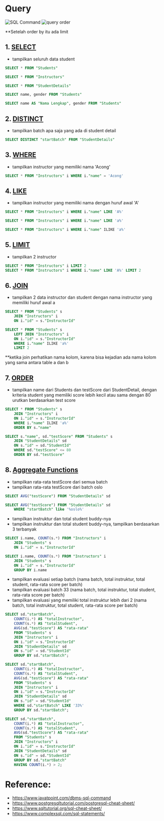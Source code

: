 # Query

![SQL Command](https://static.javatpoint.com/dbms/images/dbms-sql-command.png)
![query order](https://i0.wp.com/www.complexsql.com/wp-content/uploads/2017/02/Select-Statement-Execution.png?resize=300%2C230&ssl=1)

**Setelah order by itu ada limit


## 1. [SELECT](https://www.postgresqltutorial.com/postgresql-tutorial/postgresql-select/)

* tampilkan seluruh data student

```sql
SELECT * FROM "Students"

SELECT * FROM "Instructors"

SELECT * FROM "StudentDetails"

SELECT name, gender FROM "Students"

SELECT name AS "Nama Lengkap", gender FROM "Students"
```

## 2. [DISTINCT](https://www.postgresqltutorial.com/postgresql-tutorial/postgresql-select-distinct/)

* tampilkan batch apa saja yang ada di student detail

```sql
SELECT DISTINCT "startBatch" FROM "StudentDetails"
```

## 3. [WHERE](https://www.postgresqltutorial.com/postgresql-tutorial/postgresql-where/)

* tampilkan instructor yang memiliki nama 'Acong'

```sql
SELECT * FROM "Instructors" i WHERE i."name" = 'Acong'
```
## 4. [LIKE](https://www.postgresqltutorial.com/postgresql-tutorial/postgresql-like/)

* tampilkan instructor yang memiliki nama dengan huruf awal 'A' 

```sql
SELECT * FROM "Instructors" i WHERE i."name" LIKE 'A%'

SELECT * FROM "Instructors" i WHERE i."name" LIKE 'a%'

SELECT * FROM "Instructors" i WHERE i."name" ILIKE 'a%'
```
## 5. [LIMIT](https://www.postgresqltutorial.com/postgresql-tutorial/postgresql-limit/)

* tampilkan 2 instructor

```sql
SELECT * FROM "Instructors" i LIMIT 2
SELECT * FROM "Instructors" i WHERE i."name" LIKE 'A%' LIMIT 2
```
## 6. [JOIN](https://www.postgresqltutorial.com/postgresql-tutorial/postgresql-joins/)

* tampilkan 2 data instructor dan student dengan nama instructor yang memiliki huruf awal a 

```sql
SELECT * FROM "Students" s 
    JOIN "Instructors" i
    ON i."id" = s."InstructorId" 

SELECT * FROM "Students" s 
    LEFT JOIN "Instructors" i
    ON i."id" = s."InstructorId" 
    WHERE i."name" ILIKE 'a%'
    LIMIT 2
```

**ketika join perhatikan nama kolom, karena bisa kejadian ada nama kolom yang sama antara table a dan b

## 7. [ORDER](https://www.postgresqltutorial.com/postgresql-tutorial/postgresql-order-by/)

* tampilkan name dari Students dan testScore dari StudentDetail, dengan kriteria student yang memiliki score lebih kecil atau sama dengan 80 urutkan berdasarkan test score
```sql
SELECT * FROM "Students" s 
    JOIN "Instructors" i
    ON i."id" = s."InstructorId"
    WHERE i."name" ILIKE 'a%'
    ORDER BY s."name"

SELECT s."name", sd."testScore" FROM "Students" s 
    JOIN "StudentDetails" sd
    ON s."id" = sd."StudentId"
    WHERE sd."testScore" <= 80 
    ORDER BY sd."testScore"
```

## 8. [Aggregate Functions](https://www.postgresqltutorial.com/postgresql-aggregate-functions/)

* tampilkan rata-rata testScore dari semua batch
* tampilkan rata-rata testScore dari batch oslo

```sql
SELECT AVG("testScore") FROM "StudentDetails" sd

SELECT AVG("testScore") FROM "StudentDetails" sd
    WHERE "startBatch" like '%oslo%'
```

* tampilkan instruktur dan total student buddy-nya
* tampilkan instruktur dan total student buddy-nya, tampilkan berdasarkan 3 terbanyak

```sql
SELECT i.name, COUNT(s.*) FROM "Instructors" i
    JOIN "Students" s 
    ON i."id" = s."InstructorId"

SELECT i.name, COUNT(s.*) FROM "Instructors" i
    JOIN "Students" s 
    ON i."id" = s."InstructorId"
    GROUP BY i.name
```

* tampilkan evaluasi setiap batch (nama batch, total instruktur, total student, rata-rata score per batch)
* tampilkan evaluasi batch 33 (nama batch, total instruktur, total student, rata-rata score per batch)
* tampilkan evaluasi yang memiliki total instruktur lebih dari 2 (nama batch, total instruktur, total student, rata-rata score per batch)

```sql
SELECT sd."startBatch", 
    COUNT(i.*) AS "totalInstructor",
    COUNT(s.*) AS "totalStudent",
    AVG(sd."testScore") AS "rata-rata"
    FROM "Students" s 
    JOIN "Instructors" i
    ON i."id" = s."InstructorId"
    JOIN "StudentDetails" sd
    ON s."id" = sd."StudentId"
    GROUP BY sd."startBatch";

SELECT sd."startBatch", 
    COUNT(i.*) AS "totalInstructor",
    COUNT(s.*) AS "totalStudent",
    AVG(sd."testScore") AS "rata-rata"
    FROM "Students" s 
    JOIN "Instructors" i
    ON i."id" = s."InstructorId"
    JOIN "StudentDetails" sd
    ON s."id" = sd."StudentId"
    WHERE sd."startBatch" LIKE '33%'
    GROUP BY sd."startBatch";

SELECT sd."startBatch", 
    COUNT(i.*) AS "totalInstructor",
    COUNT(s.*) AS "totalStudent",
    AVG(sd."testScore") AS "rata-rata"
    FROM "Students" s 
    JOIN "Instructors" i
    ON i."id" = s."InstructorId"
    JOIN "StudentDetails" sd
    ON s."id" = sd."StudentId"
    GROUP BY sd."startBatch"
    HAVING COUNT(i.*) > 2;

```
# Reference:
- https://www.javatpoint.com/dbms-sql-command
- https://www.postgresqltutorial.com/postgresql-cheat-sheet/
- https://www.sqltutorial.org/sql-cheat-sheet/
- https://www.complexsql.com/sql-statements/